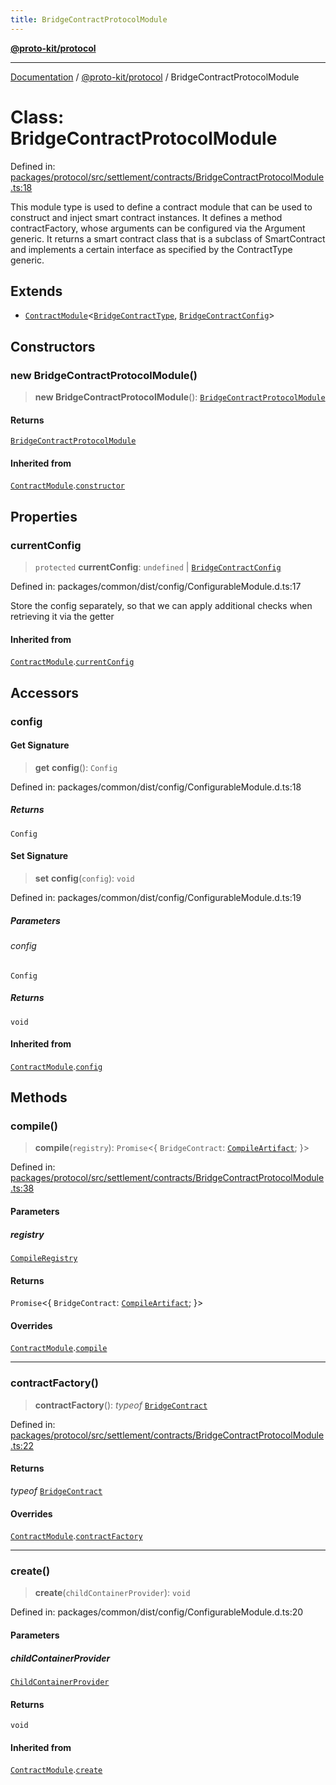 ```yaml
---
title: BridgeContractProtocolModule
---
```


[**@proto-kit/protocol**](../README.md)

***

[Documentation](../../../README.md) / [@proto-kit/protocol](../README.md) / BridgeContractProtocolModule

# Class: BridgeContractProtocolModule

Defined in: [packages/protocol/src/settlement/contracts/BridgeContractProtocolModule.ts:18](https://github.com/proto-kit/framework/blob/28efa802e3737fc3b77339148b307ef7246f3ef1/packages/protocol/src/settlement/contracts/BridgeContractProtocolModule.ts#L18)

This module type is used to define a contract module that can be used to
construct and inject smart contract instances.
It defines a method contractFactory, whose arguments can be configured via
the Argument generic. It returns a smart contract class that is a subclass
of SmartContract and implements a certain interface as specified by the
ContractType generic.

## Extends

- [`ContractModule`](ContractModule.md)\<[`BridgeContractType`](../type-aliases/BridgeContractType.md), [`BridgeContractConfig`](../type-aliases/BridgeContractConfig.md)\>

## Constructors

### new BridgeContractProtocolModule()

> **new BridgeContractProtocolModule**(): [`BridgeContractProtocolModule`](BridgeContractProtocolModule.md)

#### Returns

[`BridgeContractProtocolModule`](BridgeContractProtocolModule.md)

#### Inherited from

[`ContractModule`](ContractModule.md).[`constructor`](ContractModule.md#constructors)

## Properties

### currentConfig

> `protected` **currentConfig**: `undefined` \| [`BridgeContractConfig`](../type-aliases/BridgeContractConfig.md)

Defined in: packages/common/dist/config/ConfigurableModule.d.ts:17

Store the config separately, so that we can apply additional
checks when retrieving it via the getter

#### Inherited from

[`ContractModule`](ContractModule.md).[`currentConfig`](ContractModule.md#currentconfig)

## Accessors

### config

#### Get Signature

> **get** **config**(): `Config`

Defined in: packages/common/dist/config/ConfigurableModule.d.ts:18

##### Returns

`Config`

#### Set Signature

> **set** **config**(`config`): `void`

Defined in: packages/common/dist/config/ConfigurableModule.d.ts:19

##### Parameters

###### config

`Config`

##### Returns

`void`

#### Inherited from

[`ContractModule`](ContractModule.md).[`config`](ContractModule.md#config)

## Methods

### compile()

> **compile**(`registry`): `Promise`\<\{ `BridgeContract`: [`CompileArtifact`](../../common/interfaces/CompileArtifact.md); \}\>

Defined in: [packages/protocol/src/settlement/contracts/BridgeContractProtocolModule.ts:38](https://github.com/proto-kit/framework/blob/28efa802e3737fc3b77339148b307ef7246f3ef1/packages/protocol/src/settlement/contracts/BridgeContractProtocolModule.ts#L38)

#### Parameters

##### registry

[`CompileRegistry`](../../common/classes/CompileRegistry.md)

#### Returns

`Promise`\<\{ `BridgeContract`: [`CompileArtifact`](../../common/interfaces/CompileArtifact.md); \}\>

#### Overrides

[`ContractModule`](ContractModule.md).[`compile`](ContractModule.md#compile)

***

### contractFactory()

> **contractFactory**(): *typeof* [`BridgeContract`](BridgeContract.md)

Defined in: [packages/protocol/src/settlement/contracts/BridgeContractProtocolModule.ts:22](https://github.com/proto-kit/framework/blob/28efa802e3737fc3b77339148b307ef7246f3ef1/packages/protocol/src/settlement/contracts/BridgeContractProtocolModule.ts#L22)

#### Returns

*typeof* [`BridgeContract`](BridgeContract.md)

#### Overrides

[`ContractModule`](ContractModule.md).[`contractFactory`](ContractModule.md#contractfactory)

***

### create()

> **create**(`childContainerProvider`): `void`

Defined in: packages/common/dist/config/ConfigurableModule.d.ts:20

#### Parameters

##### childContainerProvider

[`ChildContainerProvider`](../../common/interfaces/ChildContainerProvider.md)

#### Returns

`void`

#### Inherited from

[`ContractModule`](ContractModule.md).[`create`](ContractModule.md#create)
